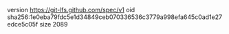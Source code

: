 version https://git-lfs.github.com/spec/v1
oid sha256:1e0eba79fdc5e1d34849ceb070336536c3779a998efa645c0ad1e27edce5c05f
size 2089
